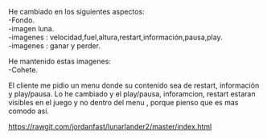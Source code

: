 He cambiado en los siguientes aspectos:
<br>
-Fondo.
<br>
-imagen luna.
<br>
-imagenes : velocidad,fuel,altura,restart,información,pausa,play.
<br>
-imagenes : ganar y perder.

He mantenido estas imagenes:<br>
-Cohete.

El cliente me pidio un menu donde su contenido sea de restart, información y play/pausa. Lo he cambiado y el play/pausa, inforamcion, restart estaran visibles en el juego y no dentro del menu , porque pienso que es mas comodo así.



https://rawgit.com/jordanfast/lunarlander2/master/index.html
